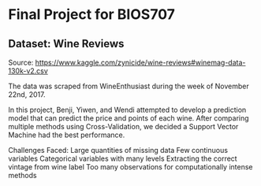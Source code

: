# Final Project for BIOS707

## Dataset: Wine Reviews

Source: https://www.kaggle.com/zynicide/wine-reviews#winemag-data-130k-v2.csv

The data was scraped from WineEnthusiast during the week of November 22nd, 2017. 


In this project, Benji, Yiwen, and Wendi attempted to develop a prediction model 
that can predict the price and points of each wine. After comparing multiple 
methods using Cross-Validation, we decided a Support Vector Machine had the best
performance.

Challenges Faced:
Large quantities of missing data
Few continuous variables
Categorical variables with many levels
Extracting the correct vintage from wine label
Too many observations for computationally intense methods
